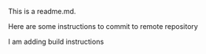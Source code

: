 This is a readme.md.

Here are some instructions to commit to remote repository

I am adding build instructions
